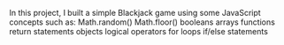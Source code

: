 In this project, I built a simple Blackjack game using some JavaScript concepts such as: 
	Math.random()
  Math.floor()
  booleans
  arrays
  functions
  return statements
  objects
  logical operators
  for loops
  if/else statements
